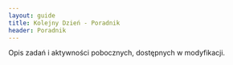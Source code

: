 ```yaml
---
layout: guide
title: Kolejny Dzień - Poradnik
header: Poradnik
---
```

Opis zadań i&nbsp;aktywności pobocznych, dostępnych w&nbsp;modyfikacji.